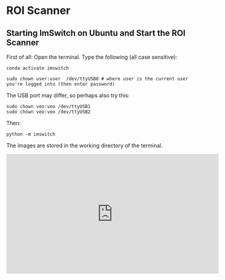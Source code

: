 # ROI Scanner

## Starting ImSwitch on Ubuntu and Start the ROI Scanner

First of all: Open the terminal. Type the following (all case sensitive):


```
conda activate imswitch

sudo chown user:user  /dev/ttyUSB0 # where user is the current user you're logged into (then enter password)
```

The USB port may differ, so perhaps also try this:
```
sudo chown veo:veo /dev/ttyUSB1
sudo chown veo:veo /dev/ttyUSB2
```

Then:

```
python -m imswitch
```

The images are stored in the working directory of the terminal.


<iframe width="560" height="315" src="https://www.youtube.com/embed/WATAgUStyF0" title="YouTube video player" frameborder="0" allow="accelerometer; autoplay; clipboard-write; encrypted-media; gyroscope; picture-in-picture; web-share" allowfullscreen></iframe>
